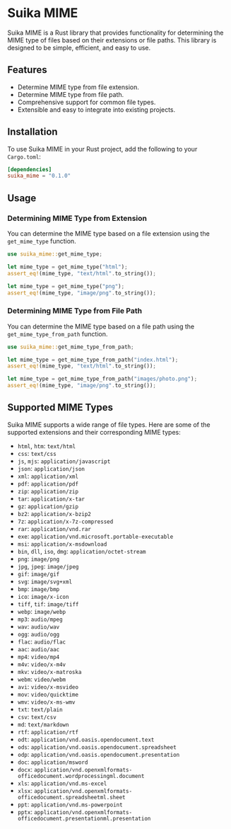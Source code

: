 # Suika MIME

Suika MIME is a Rust library that provides functionality for determining the
MIME type of files based on their extensions or file paths. This library is
designed to be simple, efficient, and easy to use.

## Features

- Determine MIME type from file extension.
- Determine MIME type from file path.
- Comprehensive support for common file types.
- Extensible and easy to integrate into existing projects.

## Installation

To use Suika MIME in your Rust project, add the following to your `Cargo.toml`:

```toml
[dependencies]
suika_mime = "0.1.0"
```

## Usage

### Determining MIME Type from Extension

You can determine the MIME type based on a file extension using the
`get_mime_type` function.

```rust
use suika_mime::get_mime_type;

let mime_type = get_mime_type("html");
assert_eq!(mime_type, "text/html".to_string());

let mime_type = get_mime_type("png");
assert_eq!(mime_type, "image/png".to_string());
```

### Determining MIME Type from File Path

You can determine the MIME type based on a file path using the
`get_mime_type_from_path` function.

```rust
use suika_mime::get_mime_type_from_path;

let mime_type = get_mime_type_from_path("index.html");
assert_eq!(mime_type, "text/html".to_string());

let mime_type = get_mime_type_from_path("images/photo.png");
assert_eq!(mime_type, "image/png".to_string());
```

## Supported MIME Types

Suika MIME supports a wide range of file types. Here are some of the supported
extensions and their corresponding MIME types:

- `html`, `htm`: `text/html`
- `css`: `text/css`
- `js`, `mjs`: `application/javascript`
- `json`: `application/json`
- `xml`: `application/xml`
- `pdf`: `application/pdf`
- `zip`: `application/zip`
- `tar`: `application/x-tar`
- `gz`: `application/gzip`
- `bz2`: `application/x-bzip2`
- `7z`: `application/x-7z-compressed`
- `rar`: `application/vnd.rar`
- `exe`: `application/vnd.microsoft.portable-executable`
- `msi`: `application/x-msdownload`
- `bin`, `dll`, `iso`, `dmg`: `application/octet-stream`
- `png`: `image/png`
- `jpg`, `jpeg`: `image/jpeg`
- `gif`: `image/gif`
- `svg`: `image/svg+xml`
- `bmp`: `image/bmp`
- `ico`: `image/x-icon`
- `tiff`, `tif`: `image/tiff`
- `webp`: `image/webp`
- `mp3`: `audio/mpeg`
- `wav`: `audio/wav`
- `ogg`: `audio/ogg`
- `flac`: `audio/flac`
- `aac`: `audio/aac`
- `mp4`: `video/mp4`
- `m4v`: `video/x-m4v`
- `mkv`: `video/x-matroska`
- `webm`: `video/webm`
- `avi`: `video/x-msvideo`
- `mov`: `video/quicktime`
- `wmv`: `video/x-ms-wmv`
- `txt`: `text/plain`
- `csv`: `text/csv`
- `md`: `text/markdown`
- `rtf`: `application/rtf`
- `odt`: `application/vnd.oasis.opendocument.text`
- `ods`: `application/vnd.oasis.opendocument.spreadsheet`
- `odp`: `application/vnd.oasis.opendocument.presentation`
- `doc`: `application/msword`
- `docx`:
  `application/vnd.openxmlformats-officedocument.wordprocessingml.document`
- `xls`: `application/vnd.ms-excel`
- `xlsx`: `application/vnd.openxmlformats-officedocument.spreadsheetml.sheet`
- `ppt`: `application/vnd.ms-powerpoint`
- `pptx`:
  `application/vnd.openxmlformats-officedocument.presentationml.presentation`
